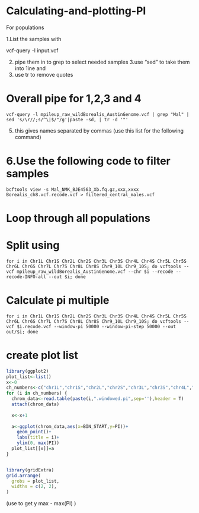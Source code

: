 # Calculating-and-plotting-PI
For populations

1.List the samples with

vcf-query -l input.vcf

2. pipe them in to grep to select needed samples
3.use “sed” to take them into 1ine and
4. use tr to remove quotes


# Overall pipe for 1,2,3 and 4
```
vcf-query -l mpileup_raw_wildBorealis_AustinGenome.vcf | grep "Mal" | sed 's/\r//;s/^\|$/"/g'|paste -sd, | tr -d '"'
```

5. this gives names separated by commas
(use this list for the following command)

# 6.Use the following code to filter samples 
```
bcftools view -s Mal_NMK_BJE4563_Xb.fq.gz,xxx,xxxx Borealis_ch8.vcf.recode.vcf > filtered_central_males.vcf
```


# Loop through all populations


# Split using
```
for i in Chr1L Chr1S Chr2L Chr2S Chr3L Chr3S Chr4L Chr4S Chr5L Chr5S Chr6L Chr6S Chr7L Chr7S Chr8L Chr8S Chr9_10L Chr9_10S; do vcftools --vcf mpileup_raw_wildBorealis_AustinGenome.vcf --chr $i --recode --recode-INFO-all --out $i; done
```

# Calculate pi multiple
```
for i in Chr1L Chr1S Chr2L Chr2S Chr3L Chr3S Chr4L Chr4S Chr5L Chr5S Chr6L Chr6S Chr7L Chr7S Chr8L Chr8S Chr9_10L Chr9_10S; do vcftools --vcf $i.recode.vcf --window-pi 50000 --window-pi-step 50000 --out out/$i; done
```

# create plot list
```r
library(ggplot2)
plot_list<-list()
x<-0
ch_numbers<-c("chr1L","chr1S","chr2L","chr2S","chr3L","chr3S","chr4L","chr4S","chr5L","chr5S","chr6L","chr6S","chr7L","chr7S","chr8L","chr8S","chr9_10L","chr9_10S")
for (i in ch_numbers) {
  chrom_data<-read.table(paste(i,".windowed.pi",sep=''),header = T)
  attach(chrom_data)
  
  x<-x+1
  
  a<-ggplot(chrom_data,aes(x=BIN_START,y=PI))+
    geom_point()+
    labs(title = i)+
    ylim(0, max(PI))
  plot_list[[x]]=a
}


library(gridExtra)
grid.arrange(
  grobs = plot_list,
  widths = c(2, 2),
)
```
(use to get y max - max(PI) )


